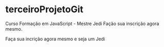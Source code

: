 # terceiroProjetoGit
Curso Formação em JavaScript - Mestre Jedi
Fação sua inscrição agora mesmo.




Faça sua incrição agora mesmo e seja um Jedi
